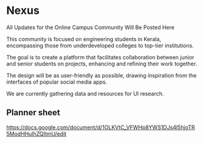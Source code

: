 # Nexus

All Updates for the Online Campus Community Will Be Posted Here

This community is focused on engineering students in Kerala, encompassing those from underdeveloped colleges to top-tier institutions.

The goal is to create a platform that facilitates collaboration between junior and senior students on projects, enhancing and refining their work together.

The design will be as user-friendly as possible, drawing inspiration from the interfaces of popular social media apps.

We are currently gathering data and resources for UI research.

## Planner sheet

https://docs.google.com/document/d/1OLKVtC_VFWHp8YWS1DJs4I5hjoTR5ModHHulhZQItmU/edit
